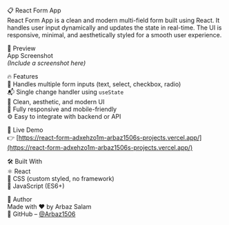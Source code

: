 📋 React Form App  
React Form App is a clean and modern multi-field form built using React. It handles user input dynamically and updates the state in real-time. The UI is responsive, minimal, and aesthetically styled for a smooth user experience.

📸 Preview  
App Screenshot  
_(Include a screenshot here)_

🔥 Features  
📝 Handles multiple form inputs (text, select, checkbox, radio)  
📬 Single change handler using `useState`  
🎨 Clean, aesthetic, and modern UI  
📱 Fully responsive and mobile-friendly  
⚙️ Easy to integrate with backend or API  

🚀 Live Demo  
👉 [https://react-form-adxehzo1m-arbaz1506s-projects.vercel.app/](https://react-form-adxehzo1m-arbaz1506s-projects.vercel.app/)

🛠️ Built With  
⚛️ React  
🎨 CSS (custom styled, no framework)  
🧠 JavaScript (ES6+)  

📌 Author  
Made with ❤️ by Arbaz Salam  
🔗 GitHub – [@Arbaz1506](https://github.com/Arbaz1506)

